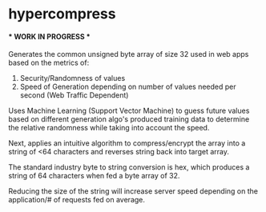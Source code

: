 # hypercompress

<h4>* WORK IN PROGRESS *</h4>

Generates the common unsigned byte array of size 32 used in web apps based on the metrics of:

1. Security/Randomness of values
2. Speed of Generation depending on number of values needed per second (Web Traffic Dependent)

Uses Machine Learning (Support Vector Machine) to guess future values based on different generation algo's produced training data to determine the relative randomness while taking into account the speed.

Next, applies an intuitive algorithm to compress/encrypt the array into a string of <64 characters and reverses string back into target array.

The standard industry byte to string conversion is hex, which produces a string of 64 characters when fed a byte array of 32.

Reducing the size of the string will increase server speed depending on the application/# of requests fed on average. 
